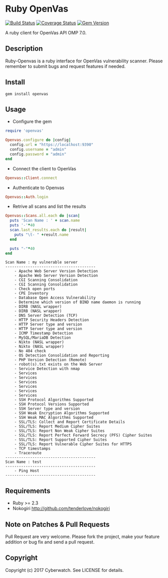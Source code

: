 # Ruby OpenVas

[![Build Status](https://travis-ci.org/Cyberwatch/ruby-openvas.svg?branch=master)](https://travis-ci.org/Cyberwatch/ruby-openvas)
[![Coverage Status](https://coveralls.io/repos/github/Cyberwatch/ruby-openvas/badge.svg?branch=master)](https://coveralls.io/github/Cyberwatch/ruby-openvas?branch=master)
[![Gem Version](https://badge.fury.io/rb/openvas.svg)](https://badge.fury.io/rb/openvas)

A ruby client for OpenVas API OMP 7.0.

## Description

Ruby-Openvas is a ruby interface for OpenVas vulnerability scanner.
Please remember to submit bugs and request features if needed.

## Install

```
gem install openvas
```

## Usage

- Configure the gem

```ruby
require 'openvas'

Openvas.configure do |config|
  config.url = "https://localhost:9390"
  config.username = "admin"
  config.password = "admin"
end
```

- Connect the client to OpenVas

```ruby
Openvas::Client.connect
```

- Authenticate to Openvas

```ruby
Openvas::Auth.login
```

- Retrive all scans and list the results

```ruby
Openvas::Scans.all.each do |scan|
  puts 'Scan Name : ' + scan.name
  puts '-'*40
  scan.last_results.each do |result|
    puts "\t- " +result.name
  end

  puts "-"*40
end
```

```
Scan Name : my vulnerable server
----------------------------------------
	- Apache Web Server Version Detection
	- Apache Web Server Version Detection
	- CGI Scanning Consolidation
	- CGI Scanning Consolidation
	- Check open ports
	- CPE Inventory
	- Database Open Access Vulnerability
	- Determine which version of BIND name daemon is running
	- DIRB (NASL wrapper)
	- DIRB (NASL wrapper)
	- DNS Server Detection (TCP)
	- HTTP Security Headers Detection
	- HTTP Server type and version
	- HTTP Server type and version
	- ICMP Timestamp Detection
	- MySQL/MariaDB Detection
	- Nikto (NASL wrapper)
	- Nikto (NASL wrapper)
	- No 404 check
	- OS Detection Consolidation and Reporting
	- PHP Version Detection (Remote)
	- robot(s).txt exists on the Web Server
	- Service Detection with nmap
	- Services
	- Services
	- Services
	- Services
	- Services
	- Services
	- SSH Protocol Algorithms Supported
	- SSH Protocol Versions Supported
	- SSH Server type and version
	- SSH Weak Encryption Algorithms Supported
	- SSH Weak MAC Algorithms Supported
	- SSL/TLS: Collect and Report Certificate Details
	- SSL/TLS: Report Medium Cipher Suites
	- SSL/TLS: Report Non Weak Cipher Suites
	- SSL/TLS: Report Perfect Forward Secrecy (PFS) Cipher Suites
	- SSL/TLS: Report Supported Cipher Suites
	- SSL/TLS: Report Vulnerable Cipher Suites for HTTPS
	- TCP timestamps
	- Traceroute
----------------------------------------
Scan Name : test
----------------------------------------
	- Ping Host
----------------------------------------
```

## Requirements

- Ruby >= 2.3
- Nokogiri http://github.com/tenderlove/nokogiri

## Note on Patches & Pull Requests

Pull Request are very welcome. Please fork the project, make your feature addition or bug fix
and send a pull request.

## Copyright

Copyright (c) 2017 Cyberwatch. See LICENSE for details.
